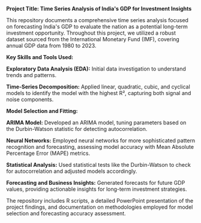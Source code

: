 **Project Title: Time Series Analysis of India's GDP for Investment Insights**

This repository documents a comprehensive time series analysis focused on forecasting India's GDP to evaluate the nation as a potential long-term investment opportunity. Throughout this project, we utilized a robust dataset sourced from the International Monetary Fund (IMF), covering annual GDP data from 1980 to 2023.

**Key Skills and Tools Used:**

**Exploratory Data Analysis (EDA):** Initial data investigation to understand trends and patterns.

**Time-Series Decomposition:** Applied linear, quadratic, cubic, and cyclical models to identify the model with the highest R², capturing both signal and noise components.

**Model Selection and Fitting:**
  
  **ARIMA Model:** Developed an ARIMA model, tuning parameters based on the Durbin-Watson statistic for detecting autocorrelation.
  
  **Neural Networks:** Employed neural networks for more sophisticated pattern recognition and forecasting, assessing model accuracy with Mean Absolute Percentage Error (MAPE) metrics.
  
  **Statistical Analysis:** Used statistical tests like the Durbin-Watson to check for autocorrelation and adjusted models accordingly.
  
  **Forecasting and Business Insights:** Generated forecasts for future GDP values, providing actionable insights for long-term investment strategies.

The repository includes R scripts, a detailed PowerPoint presentation of the project findings, and documentation on methodologies employed for model selection and forecasting accuracy assessment.
